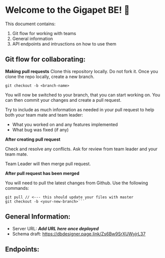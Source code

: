 # Welcome to the Gigapet BE! 🐾

This document contains:

1. Git flow for working with teams
2. General information
3. API endpoints and intrusctions on how to use them

## Git flow for collaborating:

**Making pull requests**
Clone this repository locally. Do not fork it. Once you clone the repo locally, create a new branch.

`git checkout -b <branch-name>`

You will now be switched to your branch, that you can start working on. You can then commit your changes and create a pull request.

Try to include as much information as needed in your pull request to help both your team mate and team leader:

- What you worked on and any features implemented
- What bug was fixed (if any)

**After creating pull request**

Check and resolve any conflicts. Ask for review from team leader and your team mate.

Team Leader will then merge pull request.

**After pull request has been merged**

You will need to pull the latest changes from Github. Use the following commands:

````git checkout master
git pull // <--- this should update your files with master
git checkout -b <your-new-branch>```
````

## General Information:

- Server URL: **_Add URL here once deployed_**
- Schema draft: https://dbdesigner.page.link/Zs6Bw9SrXUWyjrL37

## Endpoints:
